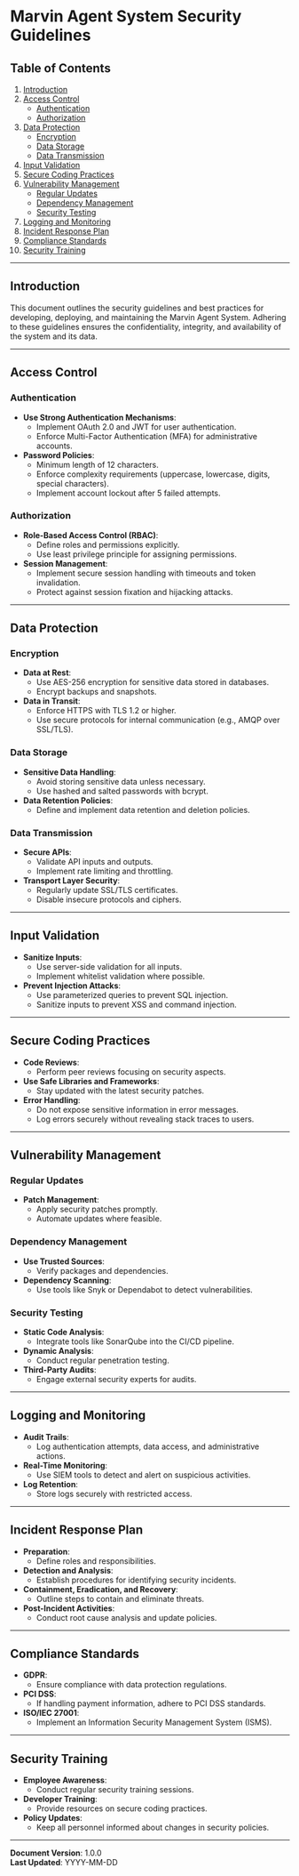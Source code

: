 # **Marvin Agent System Security Guidelines**

## **Table of Contents**

1. [Introduction](#introduction)
2. [Access Control](#access-control)
   - [Authentication](#authentication)
   - [Authorization](#authorization)
3. [Data Protection](#data-protection)
   - [Encryption](#encryption)
   - [Data Storage](#data-storage)
   - [Data Transmission](#data-transmission)
4. [Input Validation](#input-validation)
5. [Secure Coding Practices](#secure-coding-practices)
6. [Vulnerability Management](#vulnerability-management)
   - [Regular Updates](#regular-updates)
   - [Dependency Management](#dependency-management)
   - [Security Testing](#security-testing)
7. [Logging and Monitoring](#logging-and-monitoring)
8. [Incident Response Plan](#incident-response-plan)
9. [Compliance Standards](#compliance-standards)
10. [Security Training](#security-training)

---

## **Introduction**

This document outlines the security guidelines and best practices for developing, deploying, and maintaining the Marvin Agent System. Adhering to these guidelines ensures the confidentiality, integrity, and availability of the system and its data.

---

## **Access Control**

### **Authentication**

- **Use Strong Authentication Mechanisms**:
  - Implement OAuth 2.0 and JWT for user authentication.
  - Enforce Multi-Factor Authentication (MFA) for administrative accounts.
- **Password Policies**:
  - Minimum length of 12 characters.
  - Enforce complexity requirements (uppercase, lowercase, digits, special characters).
  - Implement account lockout after 5 failed attempts.

### **Authorization**

- **Role-Based Access Control (RBAC)**:
  - Define roles and permissions explicitly.
  - Use least privilege principle for assigning permissions.
- **Session Management**:
  - Implement secure session handling with timeouts and token invalidation.
  - Protect against session fixation and hijacking attacks.

---

## **Data Protection**

### **Encryption**

- **Data at Rest**:
  - Use AES-256 encryption for sensitive data stored in databases.
  - Encrypt backups and snapshots.
- **Data in Transit**:
  - Enforce HTTPS with TLS 1.2 or higher.
  - Use secure protocols for internal communication (e.g., AMQP over SSL/TLS).

### **Data Storage**

- **Sensitive Data Handling**:
  - Avoid storing sensitive data unless necessary.
  - Use hashed and salted passwords with bcrypt.
- **Data Retention Policies**:
  - Define and implement data retention and deletion policies.

### **Data Transmission**

- **Secure APIs**:
  - Validate API inputs and outputs.
  - Implement rate limiting and throttling.
- **Transport Layer Security**:
  - Regularly update SSL/TLS certificates.
  - Disable insecure protocols and ciphers.

---

## **Input Validation**

- **Sanitize Inputs**:
  - Use server-side validation for all inputs.
  - Implement whitelist validation where possible.
- **Prevent Injection Attacks**:
  - Use parameterized queries to prevent SQL injection.
  - Sanitize inputs to prevent XSS and command injection.

---

## **Secure Coding Practices**

- **Code Reviews**:
  - Perform peer reviews focusing on security aspects.
- **Use Safe Libraries and Frameworks**:
  - Stay updated with the latest security patches.
- **Error Handling**:
  - Do not expose sensitive information in error messages.
  - Log errors securely without revealing stack traces to users.

---

## **Vulnerability Management**

### **Regular Updates**

- **Patch Management**:
  - Apply security patches promptly.
  - Automate updates where feasible.

### **Dependency Management**

- **Use Trusted Sources**:
  - Verify packages and dependencies.
- **Dependency Scanning**:
  - Use tools like Snyk or Dependabot to detect vulnerabilities.

### **Security Testing**

- **Static Code Analysis**:
  - Integrate tools like SonarQube into the CI/CD pipeline.
- **Dynamic Analysis**:
  - Conduct regular penetration testing.
- **Third-Party Audits**:
  - Engage external security experts for audits.

---

## **Logging and Monitoring**

- **Audit Trails**:
  - Log authentication attempts, data access, and administrative actions.
- **Real-Time Monitoring**:
  - Use SIEM tools to detect and alert on suspicious activities.
- **Log Retention**:
  - Store logs securely with restricted access.

---

## **Incident Response Plan**

- **Preparation**:
  - Define roles and responsibilities.
- **Detection and Analysis**:
  - Establish procedures for identifying security incidents.
- **Containment, Eradication, and Recovery**:
  - Outline steps to contain and eliminate threats.
- **Post-Incident Activities**:
  - Conduct root cause analysis and update policies.

---

## **Compliance Standards**

- **GDPR**:
  - Ensure compliance with data protection regulations.
- **PCI DSS**:
  - If handling payment information, adhere to PCI DSS standards.
- **ISO/IEC 27001**:
  - Implement an Information Security Management System (ISMS).

---

## **Security Training**

- **Employee Awareness**:
  - Conduct regular security training sessions.
- **Developer Training**:
  - Provide resources on secure coding practices.
- **Policy Updates**:
  - Keep all personnel informed about changes in security policies.

---

**Document Version**: 1.0.0  
**Last Updated**: YYYY-MM-DD

